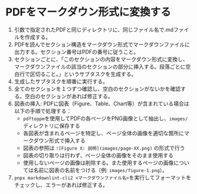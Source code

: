 # PDFをマークダウン形式に変換する

1. 引数で指定されたPDFと同じディレクトリに、同じファイル名で.mdファイルを作成する。
2. PDFを読んでセクション構造をマークダウン形式でマークダウンファイルに出力する。セクション番号はPDFの番号に従うこと。
3. セクションごとに、「このセクションの内容をマークダウン形式に変換し、マークダウンファイルの該当のセクションの部分に挿入する。段落ごとに空白行で区切ること。」というサブタスクを生成する。
4. 生成したサブタスクを順番に実行する。
5. 全てのセクションを１つずつ確認し、空白のセクションがないかを確認する。空白のセクションがあれば修正する。
6. 図表の挿入: PDFに図表（Figure、Table、Chart等）が含まれている場合は以下の手順で処理する：
   - `pdftoppm`を使用してPDFの各ページをPNG画像として抽出し、`images/`ディレクトリに保存する
   - 各図表が含まれるページを特定し、ページ全体の画像を適切な箇所にマークダウン形式で挿入する
   - 図表の参照は `![Figure X: 説明](images/page-XX.png)` の形式で行う
   - 図表の切り取りは行わず、ページ全体の画像をそのまま使用する
   - 使用しないページの画像は削除する。また使用するページの画像については名前に図表の名前をつける（例: `images/figure-1.png`）。
7. `pnpx markdownlint-cli2 <マークダウンファイル名>`を実行してフォーマットをチェックし、エラーがあれば修正する。
